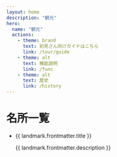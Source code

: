 ```yaml
---
layout: home
description: "観光"
hero:
  name: "観光"
  actions:
    - theme: brand
      text: 初見さん向けガイドはこちら
      link: /tour/guide
    - theme: alt
      text: 機能説明
      link: /func
    - theme: alt
      text: 歴史
      link: /history
---
```


# 名所一覧
<script setup lang="ts">
import { data as landmarkData } from '../.vitepress/landmark.data'
import { withBase } from 'vitepress'

function safeUrl(url: string) {
  const normalized = url.startsWith('/') ? url : '/' + url
  return withBase(normalized)
}
</script>

<ul>
  <li v-for="landmark in landmarkData" :key="landmark.url">
    <a :href="safeUrl(landmark.url)">{{ landmark.frontmatter.title }}</a>
    <p>{{ landmark.frontmatter.description }}</p>
  </li>
</ul>